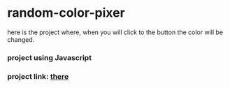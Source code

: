 # random-color-pixer
here is the project where, when you will click to the button the color will be changed.   

### project using Javascript

### project link: <a href="https://color-pixer.netlify.app/">there</a>

